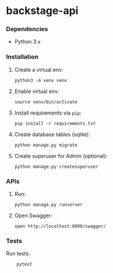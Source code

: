 # backstage-api

### Dependencies

- Python 3.x

### Installation

1.  Create a virtual env:

        python3 -m venv venv

2.  Enable virtual env:

        source venv/bin/activate

3.  Install requirements via `pip`:

        pip install -r requirements.txt

4.  Create database tables (sqlite):

        python manage.py migrate

5.  Create superuser for Admin (optional):

        python manage.py createsuperuser

### APIs

1.  Run:

        python manage.py runserver

2.  Open Swagger:

        open http://localhost:8000/swagger/

### Tests

Run tests:

        pytest
